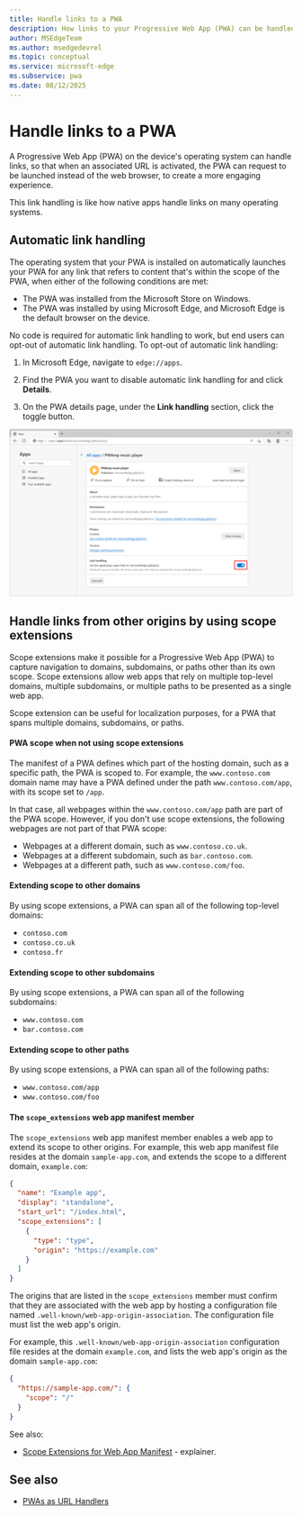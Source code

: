 ```yaml
---
title: Handle links to a PWA
description: How links to your Progressive Web App (PWA) can be handled by your app rather than by the web browser.
author: MSEdgeTeam
ms.author: msedgedevrel
ms.topic: conceptual
ms.service: microsoft-edge
ms.subservice: pwa
ms.date: 08/12/2025
---
```

# Handle links to a PWA

A Progressive Web App (PWA) on the device's operating system can handle links, so that when an associated URL is activated, the PWA can request to be launched instead of the web browser, to create a more engaging experience.

This link handling is like how native apps handle links on many operating systems.

<!--
link handling vs. url handling:
Although the present file name is handle-urls.md, this file was repurposed to cover link handling rather than URL handlers.
The PWA URL handlers feature was removed from Chromium.
See also [PWAs as URL Handlers](https://web.dev/pwa-url-handler/).
-->


<!-- ====================================================================== -->
## Automatic link handling

The operating system that your PWA is installed on automatically launches your PWA for any link that refers to content that's within the scope of the PWA, when either of the following conditions are met:

* The PWA was installed from the Microsoft Store on Windows.
* The PWA was installed by using Microsoft Edge, and Microsoft Edge is the default browser on the device.

No code is required for automatic link handling to work, but end users can opt-out of automatic link handling. To opt-out of automatic link handling:

1. In Microsoft Edge, navigate to `edge://apps`.

1. Find the PWA you want to disable automatic link handling for and click **Details**.

1. On the PWA details page, under the **Link handling** section, click the toggle button.

![The edge://apps details page for the PWAmp music player app, showing where the link handling toggle button is](./handle-urls-images/link-handling-opt-out.png)


<!-- ====================================================================== -->
## Handle links from other origins by using scope extensions

Scope extensions make it possible for a Progressive Web App (PWA) to capture navigation to domains, subdomains, or paths other than its own scope.  Scope extensions allow web apps that rely on multiple top-level domains, multiple subdomains, or multiple paths to be presented as a single web app.

Scope extension can be useful for localization purposes, for a PWA that spans multiple domains, subdomains, or paths.


<!-- ------------------------------ -->
#### PWA scope when not using scope extensions

The manifest of a PWA defines which part of the hosting domain, such as a specific path, the PWA is scoped to.  For example, the `www.contoso.com` domain name may have a PWA defined under the path `www.contoso.com/app`, with its scope set to `/app`.

In that case, all webpages within the `www.contoso.com/app` path are part of the PWA scope.  However, if you don't use scope extensions, the following webpages are not part of that PWA scope:

* Webpages at a different domain, such as `www.contoso.co.uk`.
* Webpages at a different subdomain, such as `bar.contoso.com`.
* Webpages at a different path, such as `www.contoso.com/foo`.


<!-- ------------------------------ -->
#### Extending scope to other domains

By using scope extensions, a PWA can span all of the following top-level domains:
* `contoso.com`
* `contoso.co.uk`
* `contoso.fr`


<!-- ------------------------------ -->
#### Extending scope to other subdomains

By using scope extensions, a PWA can span all of the following subdomains:
* `www.contoso.com`
* `bar.contoso.com`


<!-- ------------------------------ -->
#### Extending scope to other paths

By using scope extensions, a PWA can span all of the following paths:
* `www.contoso.com/app`
* `www.contoso.com/foo`


<!-- ------------------------------ -->
#### The `scope_extensions` web app manifest member

The `scope_extensions` web app manifest member enables a web app to extend its scope to other origins.  For example, this web app manifest file resides at the domain `sample-app.com`, and extends the scope to a different domain, `example.com`:

```json
{
  "name": "Example app",
  "display": "standalone",
  "start_url": "/index.html",
  "scope_extensions": [
    {
      "type": "type",
      "origin": "https://example.com"
    }
  ]
}
```

The origins that are listed in the `scope_extensions` member must confirm that they are associated with the web app by hosting a configuration file named `.well-known/web-app-origin-association`.  The configuration file must list the web app's origin.

For example, this `.well-known/web-app-origin-association` configuration file resides at the domain `example.com`, and lists the web app's origin as the domain `sample-app.com`:

```json
{
  "https://sample-app.com/": {
    "scope": "/"
  }
}
```

See also:
* [Scope Extensions for Web App Manifest](https://github.com/WICG/manifest-incubations/blob/gh-pages/scope_extensions-explainer.md) - explainer.


<!-- ====================================================================== -->
## See also

* [PWAs as URL Handlers](https://web.dev/pwa-url-handler/)

